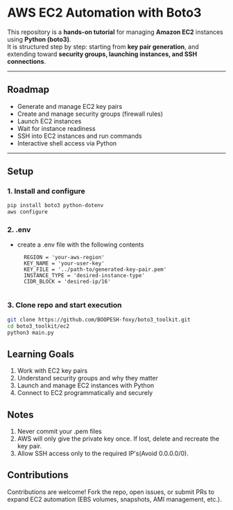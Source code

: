 # AWS EC2 Automation with Boto3

This repository is a **hands-on tutorial** for managing **Amazon EC2** instances using **Python (boto3)**.  
It is structured step by step: starting from **key pair generation**, and extending toward **security groups, launching instances, and SSH connections**.

---

## Roadmap

- Generate and manage EC2 key pairs  
- Create and manage security groups (firewall rules)  
- Launch EC2 instances  
- Wait for instance readiness  
- SSH into EC2 instances and run commands  
- Interactive shell access via Python  

---

## Setup

### 1. Install and configure
```bash
pip install boto3 python-dotenv
aws configure
```
### 2. .env
- create a .env file with the following contents
  ```env
    REGION = 'your-aws-region'
    KEY_NAME = 'your-user-key'
    KEY_FILE = '../path-to/generated-key-pair.pem'
    INSTANCE_TYPE = 'desired-instance-type'
    CIDR_BLOCK = 'desired-ip/16'


### 3. Clone repo and start execution
```bash
git clone https://github.com/BOOPESH-foxy/boto3_toolkit.git
cd boto3_toolkit/ec2
python3 main.py
```

## Learning Goals
1. Work with EC2 key pairs
2. Understand security groups and why they matter
3. Launch and manage EC2 instances with Python
4. Connect to EC2 programmatically and securely

## Notes
1. Never commit your .pem files
2. AWS will only give the private key once. If lost, delete and recreate the key pair.
3. Allow SSH access only to the required IP's(Avoid 0.0.0.0/0).

## Contributions

Contributions are welcome! Fork the repo, open issues, or submit PRs to expand EC2 automation (EBS volumes, snapshots, AMI management, etc.).